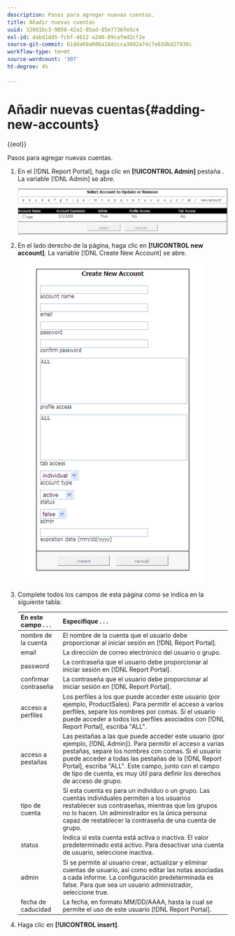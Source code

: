 ```yaml
---
description: Pasos para agregar nuevas cuentas.
title: Añadir nuevas cuentas
uuid: 32081bc3-9050-42a2-95ad-85e7736fe5c4
exl-id: dabd1dd5-fcbf-4612-a240-89cafed2cf2e
source-git-commit: b1dda69a606a16dccca30d2a74c7e63dbd27936c
workflow-type: tm+mt
source-wordcount: '307'
ht-degree: 4%

---
```


# Añadir nuevas cuentas{#adding-new-accounts}

{{eol}}

Pasos para agregar nuevas cuentas.

1. En el [!DNL Report Portal], haga clic en **[!UICONTROL Admin]** pestaña . La variable [!DNL Admin] se abre.

   ![](assets/report_admintag2.png)

1. En el lado derecho de la página, haga clic en **[!UICONTROL new account]**. La variable [!DNL Create New Account] se abre.

   ![Información sobre los pasos](assets/rptPort_scrn_AdminTab_createUser.png)

1. Complete todos los campos de esta página como se indica en la siguiente tabla:

   | En este campo . . . | Especifique . . . |
   |---|---|
   | nombre de la cuenta | El nombre de la cuenta que el usuario debe proporcionar al iniciar sesión en [!DNL Report Portal]. |
   | email | La dirección de correo electrónico del usuario o grupo. |
   | password | La contraseña que el usuario debe proporcionar al iniciar sesión en [!DNL Report Portal]. |
   | confirmar contraseña | La contraseña que el usuario debe proporcionar al iniciar sesión en [!DNL Report Portal]. |
   | acceso a perfiles | Los perfiles a los que puede acceder este usuario (por ejemplo, ProductSales). Para permitir el acceso a varios perfiles, separe los nombres por comas. Si el usuario puede acceder a todos los perfiles asociados con [!DNL Report Portal], escriba &quot;ALL&quot;. |
   | acceso a pestañas | Las pestañas a las que puede acceder este usuario (por ejemplo, [!DNL Admin]). Para permitir el acceso a varias pestañas, separe los nombres con comas. Si el usuario puede acceder a todas las pestañas de la [!DNL Report Portal], escriba &quot;ALL&quot;. Este campo, junto con el campo de tipo de cuenta, es muy útil para definir los derechos de acceso de grupo. |
   | tipo de cuenta | Si esta cuenta es para un individuo o un grupo. Las cuentas individuales permiten a los usuarios restablecer sus contraseñas, mientras que los grupos no lo hacen. Un administrador es la única persona capaz de restablecer la contraseña de una cuenta de grupo. |
   | status | Indica si esta cuenta está activa o inactiva. El valor predeterminado está activo. Para desactivar una cuenta de usuario, seleccione inactiva. |
   | admin | Si se permite al usuario crear, actualizar y eliminar cuentas de usuario, así como editar las notas asociadas a cada informe. La configuración predeterminada es false. Para que sea un usuario administrador, seleccione true. |
   | fecha de caducidad | La fecha, en formato MM/DD/AAAA, hasta la cual se permite el uso de este usuario [!DNL Report Portal]. |

1. Haga clic en **[!UICONTROL insert]**.
